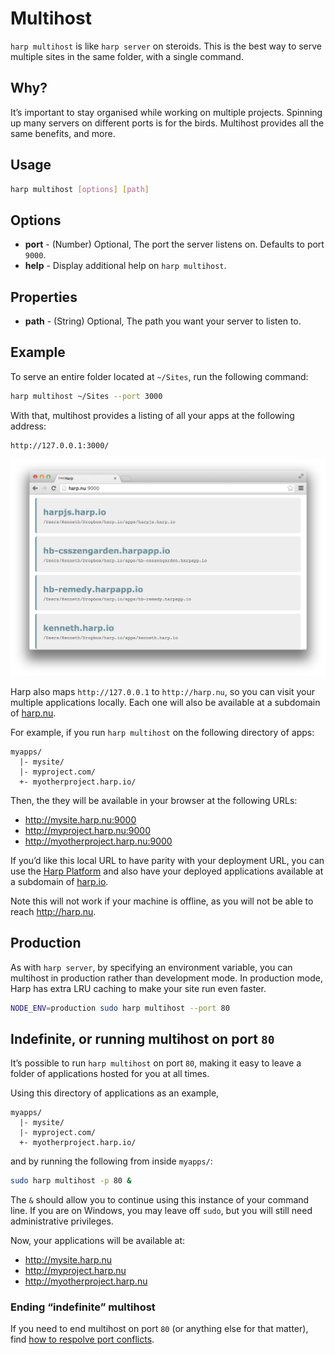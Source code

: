 # Multihost

`harp multihost` is like `harp server` on steroids. This is the best way to serve multiple sites in the same folder, with a single command.

## Why?

It’s important to stay organised while working on multiple projects. Spinning up many servers on different ports is for the birds. Multihost provides all the same benefits, and more.

## Usage

```sh
harp multihost [options] [path]
```

## Options

- **port** - (Number) Optional, The port the server listens on. Defaults to port `9000`.
- **help** - Display additional help on `harp multihost`.

## Properties

- **path** - (String) Optional, The path you want your server to listen to.

## Example

To serve an entire folder located at `~/Sites`, run the following command:

```sh
harp multihost ~/Sites --port 3000
```

With that, multihost provides a listing of all your apps at the following address:

```
http://127.0.0.1:3000/
```

![Multihost listing view](../images/multihost-1.png)

Harp also maps `http://127.0.0.1` to `http://harp.nu`, so you can visit your multiple applications locally. Each one will also be available at a subdomain of [harp.nu](http://harp.nu).

For example, if you run `harp multihost` on the following directory of apps:

```
myapps/
  |- mysite/
  |- myproject.com/
  +- myotherproject.harp.io/
```

Then, the they will be available in your browser at the following URLs:

- http://mysite.harp.nu:9000
- http://myproject.harp.nu:9000
- http://myotherproject.harp.nu:9000

If you’d like this local URL to have parity with your deployment URL, you can use the [Harp Platform](../deployment/harp-platform) and also have your deployed applications available at a subdomain of [harp.io](http://harp.io).

Note this will not work if your machine is offline, as you will not be able to reach http://harp.nu.

## Production

As with `harp server`, by specifying an environment variable, you can multihost in production rather than development mode. In production mode, Harp has extra LRU caching to make your site run even faster.

```sh
NODE_ENV=production sudo harp multihost --port 80
```

## Indefinite, or running multihost on port `80`

It’s possible to run `harp multihost` on port `80`, making it easy to leave a folder of applications hosted for you at all times.

Using this directory of applications as an example,

```
myapps/
  |- mysite/
  |- myproject.com/
  +- myotherproject.harp.io/
```

and by running the following from inside `myapps/`:

```sh
sudo harp multihost -p 80 &
```

The `&` should allow you to continue using this instance of your command line. If you are on Windows, you may leave off `sudo`, but you will still need administrative privileges.

Now, your applications will be available at:

- http://mysite.harp.nu
- http://myproject.harp.nu
- http://myotherproject.harp.nu

### Ending “indefinite” multihost

If you need to end multihost on port `80` (or anything else for that matter), find [how to respolve port conflicts](port-conflicts).
